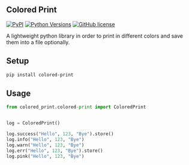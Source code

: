 Colored Print
-----------------------
[![PyPI](https://img.shields.io/pypi/v/mix-mavis)](https://pypi.org/project/colored-print/)
[![Python Versions](https://img.shields.io/pypi/pyversions/wfuzz)](https://pypi.org/project/colored-print/)
[![GitHub license](https://img.shields.io/badge/license-MIT-blue.svg)](https://raw.githubusercontent.com/etingof/pysnmp/master/LICENSE.rst)

A lightweight python library in order to print in different colors and save them into a file optionally.


## Setup

```bash
pip install colored-print 
```

## Usage

```python
from colored_print.colored-print import ColoredPrint


log = ColoredPrint()

log.success("Hello", 123, "Bye").store()
log.info("Hello", 123, "Bye")
log.warn("Hello", 123, "Bye")
log.err("Hello", 123, "Bye").store()
log.pink("Hello", 123, "Bye")

```

